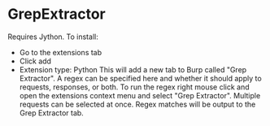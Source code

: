 # GrepExtractor
Requires Jython.
To install:
* Go to the extensions tab
* Click add
* Extension type: Python
This will add a new tab to Burp called "Grep Extractor". A regex can be specified here and whether it should apply to requests, responses, or both.
To run the regex right mouse click and open the extensions context menu and select "Grep Extractor". Multiple requests can be selected at once.
Regex matches will be output to the Grep Extractor tab.
